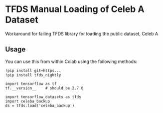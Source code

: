# TFDS Manual Loading of Celeb A Dataset

Workaround for failing TFDS library for loading the public dataset, Celeb A

## Usage

You can use this from within Colab using the following methods:

```
!pip install git+https...
!pip install tfds_nightly

import tensorflow as tf
tf.__version__    # should be 2.7.0

import tensorflow_datasets as tfds
import celeba_backup
ds = tfds.load('celeba_backup')
```

